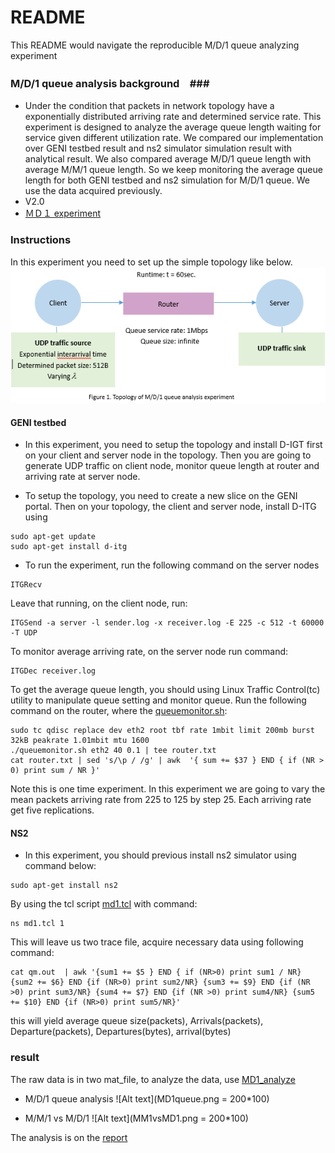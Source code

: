 # README #

This README would navigate the reproducible M/D/1 queue analyzing experiment

### M/D/1 queue analysis background　###

* Under the condition that packets in network topology have a exponentially distributed arriving rate and determined service rate. This experiment is designed to analyze the average queue length waiting for service given different utilization rate. We compared our implementation over GENI testbed result and ns2 simulator simulation result with analytical result. We also compared average M/D/1 queue length with average M/M/1 queue length.
So we keep monitoring the average queue length for both GENI testbed and ns2 simulation for M/D/1 queue. We use the data acquired previously. 
* V2.0
* [ＭＤ１ experiment](https://bitbucket.org/bubbledoodle/el7353-sl5352)

### Instructions ###
In this experiment you need to set up the simple topology like below.
![Alt text](topology.png)

#### GENI testbed ####
* In this experiment, you need to setup the topology and install D-IGT first on your client and server node in the topology. Then you are going to generate UDP traffic on client node, monitor queue length at router and arriving rate at server node.

* To setup the topology, you need to create a new slice on the GENI portal. Then on your topology, the client and server node, install D-ITG using 
```
sudo apt-get update 
sudo apt-get install d-itg
```
* To run the experiment, run the following command on the server nodes
```
ITGRecv
```
Leave that running, on the client node, run:
```
ITGSend -a server -l sender.log -x receiver.log -E 225 -c 512 -t 60000 -T UDP
```
To monitor average arriving rate, on the server node run command:
```
ITGDec receiver.log
```
To get the average queue length, you should using Linux Traffic Control(tc) utility to manipulate queue setting and monitor queue. Run the following command on the router, where the [queuemonitor.sh](https://bitbucket.org/bubbledoodle/el7353-sl5352/raw/95be027bc4f6a6238fda12b6df0e44832c4e02cf/queuemonitor.sh):
```
sudo tc qdisc replace dev eth2 root tbf rate 1mbit limit 200mb burst 32kB peakrate 1.01mbit mtu 1600
./queuemonitor.sh eth2 40 0.1 | tee router.txt
cat router.txt | sed 's/\p / /g' | awk  '{ sum += $37 } END { if (NR > 0) print sum / NR }'
```
Note this is one time experiment. In this experiment we are going to vary the mean packets arriving rate from 225 to 125 by step 25. Each arriving rate get five replications.

#### NS2 ####
* In this experiment, you should previous install ns2 simulator using command below:
```
sudo apt-get install ns2
```
By using the tcl script [md1.tcl](https://bitbucket.org/bubbledoodle/el7353-sl5352/raw/95be027bc4f6a6238fda12b6df0e44832c4e02cf/MD1.tcl) with command:
```
ns md1.tcl 1
``` 
This will leave us two trace file, acquire necessary data using following command:
```
cat qm.out  | awk '{sum1 += $5 } END { if (NR>0) print sum1 / NR}   {sum2 += $6} END {if (NR>0) print sum2/NR} {sum3 += $9} END {if (NR >0) print sum3/NR} {sum4 += $7} END {if (NR >0) print sum4/NR} {sum5 += $10} END {if (NR>0) print sum5/NR}' 
```
this will yield average queue size(packets), Arrivals(packets), Departure(packets), Departures(bytes), arrival(bytes)

### result ###
The raw data is in two mat_file, to analyze the data, use [MD1_analyze](https://bitbucket.org/bubbledoodle/el7353-sl5352/raw/6050d261191fa7b463a69fd248a7007f638b1ba1/MD1_analyze.m)

* M/D/1 queue analysis
![Alt text](MD1queue.png = 200*100)

* M/M/1 vs M/D/1
![Alt text](MM1vsMD1.png = 200*100)

The analysis is on the [report](Lab3_4_5.pdf)
